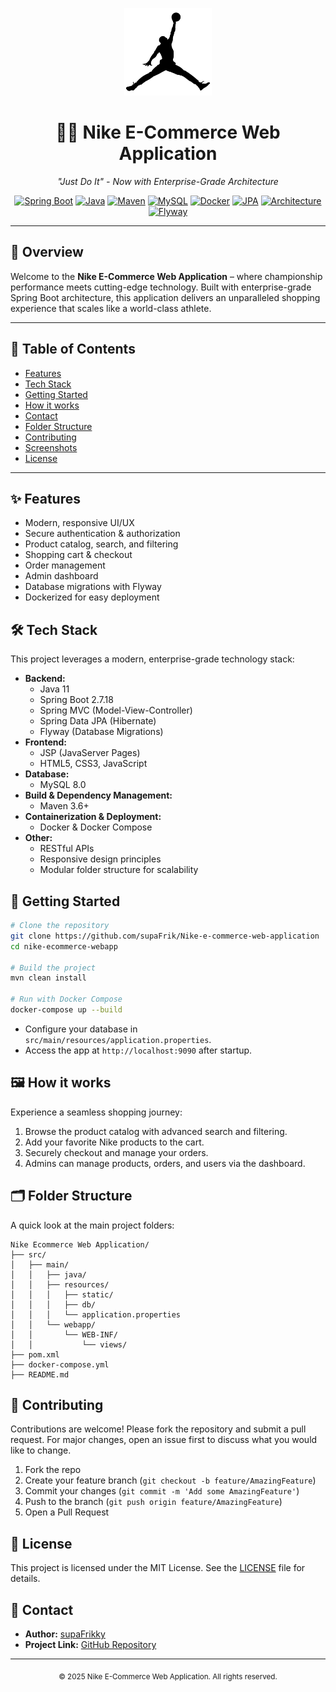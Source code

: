 <p align="center">
  <img src="src/main/resources/static/images/air-jordan-logo.png" alt="Nike Logo" width="140"/>
</p>

<h1 align="center">🏃‍♂️ Nike E-Commerce Web Application</h1>
<p align="center"><em>"Just Do It" - Now with Enterprise-Grade Architecture</em></p>

<p align="center">
  <a href="https://spring.io/projects/spring-boot"><img src="https://img.shields.io/badge/Spring%20Boot-2.7.18-brightgreen.svg" alt="Spring Boot"/></a>
  <a href="https://www.oracle.com/java/"><img src="https://img.shields.io/badge/Java-11-orange.svg" alt="Java"/></a>
  <a href="https://maven.apache.org/"><img src="https://img.shields.io/badge/Maven-3.6+-blue.svg" alt="Maven"/></a>
  <a href="https://www.mysql.com/"><img src="https://img.shields.io/badge/MySQL-8.0-blue.svg" alt="MySQL"/></a>
  <a href="https://docker.com"><img src="https://img.shields.io/badge/Docker-Compose-blue.svg" alt="Docker"/></a>
  <a href="https://hibernate.org/"><img src="https://img.shields.io/badge/JPA-Hibernate-red.svg" alt="JPA"/></a>
  <a href="https://spring.io/guides/gs/serving-web-content/"><img src="https://img.shields.io/badge/Architecture-MVC-purple.svg" alt="Architecture"/></a>
  <a href="https://flywaydb.org/"><img src="https://img.shields.io/badge/Database-Flyway-orange.svg" alt="Flyway"/></a>
</p>

---

## 🚀 Overview

Welcome to the **Nike E-Commerce Web Application** – where championship performance meets cutting-edge technology. Built with enterprise-grade Spring Boot architecture, this application delivers an unparalleled shopping experience that scales like a world-class athlete.

---

## 📑 Table of Contents
- [Features](#features)
- [Tech Stack](#tech-stack)
- [Getting Started](#getting-started)
- [How it works](#how-it-works)
- [Contact](#contact)
- [Folder Structure](#folder-structure)
- [Contributing](#contributing)
- [Screenshots](#screenshots)
- [License](#license)

---

## ✨ Features
- Modern, responsive UI/UX
- Secure authentication & authorization
- Product catalog, search, and filtering
- Shopping cart & checkout
- Order management
- Admin dashboard
- Database migrations with Flyway
- Dockerized for easy deployment

## 🛠 Tech Stack

This project leverages a modern, enterprise-grade technology stack:

- **Backend:**
  - Java 11
  - Spring Boot 2.7.18
  - Spring MVC (Model-View-Controller)
  - Spring Data JPA (Hibernate)
  - Flyway (Database Migrations)
- **Frontend:**
  - JSP (JavaServer Pages)
  - HTML5, CSS3, JavaScript
- **Database:**
  - MySQL 8.0
- **Build & Dependency Management:**
  - Maven 3.6+
- **Containerization & Deployment:**
  - Docker & Docker Compose
- **Other:**
  - RESTful APIs
  - Responsive design principles
  - Modular folder structure for scalability

## 🚦 Getting Started

```bash
# Clone the repository
git clone https://github.com/supaFrik/Nike-e-commerce-web-application
cd nike-ecommerce-webapp

# Build the project
mvn clean install

# Run with Docker Compose
docker-compose up --build
```

- Configure your database in `src/main/resources/application.properties`.
- Access the app at `http://localhost:9090` after startup.

## 🖼 How it works

Experience a seamless shopping journey:
1. Browse the product catalog with advanced search and filtering.
2. Add your favorite Nike products to the cart.
3. Securely checkout and manage your orders.
4. Admins can manage products, orders, and users via the dashboard.

## 🗂 Folder Structure

A quick look at the main project folders:

```
Nike Ecommerce Web Application/
├── src/
│   ├── main/
│   │   ├── java/
│   │   ├── resources/
│   │   │   ├── static/
│   │   │   ├── db/
│   │   │   └── application.properties
│   │   └── webapp/
│   │       └── WEB-INF/
│   │           └── views/
├── pom.xml
├── docker-compose.yml
├── README.md
```

## 🤝 Contributing

Contributions are welcome! Please fork the repository and submit a pull request. For major changes, open an issue first to discuss what you would like to change.

1. Fork the repo
2. Create your feature branch (`git checkout -b feature/AmazingFeature`)
3. Commit your changes (`git commit -m 'Add some AmazingFeature'`)
4. Push to the branch (`git push origin feature/AmazingFeature`)
5. Open a Pull Request

## 📄 License

This project is licensed under the MIT License. See the [LICENSE](LICENSE) file for details.

## 🤝 Contact
- **Author:** [supaFrikky](mailto:tqv2005business@gmail.com)
- **Project Link:** [GitHub Repository](https://github.com/supaFrik/Nike-e-commerce-web-application)

---

<p align="center"><sub>© 2025 Nike E-Commerce Web Application. All rights reserved.</sub></p>
